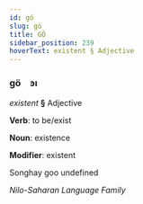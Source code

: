 ```yaml
---
id: gö
slug: gö
title: GÖ
sidebar_position: 239
hoverText: existent § Adjective
---
```


### gö&emsp;<span kind="abugida">ꜿı</span>

*existent* **§** Adjective

**Verb**: to be/exist

**Noun**: existence

**Modifier**: existent

Songhay goo undefined

*Nilo-Saharan Language Family*